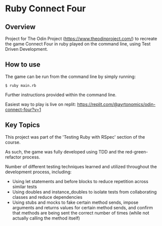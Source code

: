 # Ruby Connect Four

## Overview

Project for The Odin Project (https://www.theodinproject.com/) to recreate the game Connect Four in ruby played on the command line, using Test Driven Development.

## How to use

The game can be run from the command line by simply running:

```
$ ruby main.rb
```

Further instructions provided within the command line.

Easiest way to play is live on replit: https://replit.com/@ayrtonomics/odin-connect-four?v=1

## Key Topics

This project was part of the 'Testing Ruby with RSpec' section of the course.

As such, the game was fully developed using TDD and the red-green-refactor process.

Number of different testing techniques learned and utilized throughout the development process, including:

- Using let statements and before blocks to reduce repetition across similar tests
- Using doubles and instance_doubles to isolate tests from collaborating classes and reduce dependencies
- Using stubs and mocks to fake certain method sends, impose arguments and returns values for certain method sends, and confirm that methods are being sent the correct number of times (while not actually calling the method itself)
